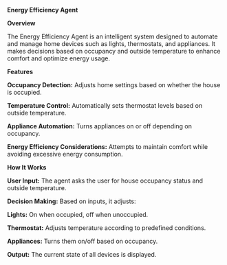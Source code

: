 ****Energy Efficiency Agent****

**Overview**

The Energy Efficiency Agent is an intelligent system designed to automate and manage home devices such as lights, thermostats, and appliances. It makes decisions based on occupancy and outside temperature to enhance comfort and optimize energy usage.

**Features**

**Occupancy Detection:** Adjusts home settings based on whether the house is occupied.

**Temperature Control:** Automatically sets thermostat levels based on outside temperature.

**Appliance Automation:** Turns appliances on or off depending on occupancy.

**Energy Efficiency Considerations:** Attempts to maintain comfort while avoiding excessive energy consumption.

**How It Works**

**User Input:** The agent asks the user for house occupancy status and outside temperature.

**Decision Making:** Based on inputs, it adjusts:

**Lights:** On when occupied, off when unoccupied.

**Thermostat:** Adjusts temperature according to predefined conditions.

**Appliances:** Turns them on/off based on occupancy.

**Output:** The current state of all devices is displayed.
